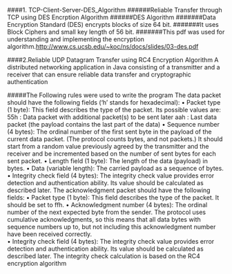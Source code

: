 ####1. TCP-Client-Server-DES_Algorithm
######Reliable Transfer through TCP using DES Encrption Algorithm
######DES Algorithm
#######Data Encryption Standard (DES) encrypts blocks of size 64 bit. 
#######It uses Block Ciphers and small key length of 56 bit.
#######This pdf was used for understanding and implementing the encryption algorithm.http://www.cs.ucsb.edu/~koc/ns/docs/slides/03-des.pdf


####2.Reliable UDP Datagram Transfer using RC4 Encryption Algorithm
A distributed networking application in Java consisting of a transmitter and a receiver that can ensure reliable data transfer and cryptographic authentication

#####The Following rules were used to write the program
The data packet should have the following fields (‘h’ stands for hexadecimal):
• Packet type (1 byte): This field describes the type of the packet. Its possible values are: 55h : Data packet with additional packet(s) to be sent later aah : Last data packet (the payload contains the last part of the data) 
• Sequence number (4 bytes): The ordinal number of the first sent byte in the payload of the current data packet. (The protocol counts bytes, and not packets.) It should start from a random value previously agreed by the transmitter and the receiver and be incremented based on the number of sent bytes for each sent packet. 
• Length field (1 byte): The length of the data (payload) in bytes. 
• Data (variable length): The carried payload as a sequence of bytes. 
• Integrity check field (4 bytes): The integrity check value provides error detection and authentication ability. Its value should be calculated as described later. 
The acknowledgment packet should have the following fields: 
• Packet type (1 byte): This field describes the type of the packet. It should be set to ffh.
• Acknowledgment number (4 bytes): The ordinal number of the next expected byte from the sender. The protocol uses cumulative acknowledgments, so this means that all data bytes with sequence numbers up to, but not including this acknowledgment number have been received correctly.  
• Integrity check field (4 bytes): The integrity check value provides error detection and authentication ability. Its value should be calculated as described later. The integrity check calculation is based on the RC4 encryption algorithm

